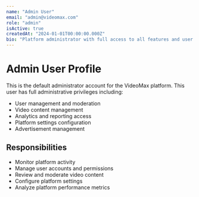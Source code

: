 ```yaml
---
name: "Admin User"
email: "admin@videomax.com"
role: "admin"
isActive: true
createdAt: "2024-01-01T00:00:00.000Z"
bio: "Platform administrator with full access to all features and user management capabilities."
---
```


# Admin User Profile

This is the default administrator account for the VideoMax platform. This user has full administrative privileges including:

- User management and moderation
- Video content management
- Analytics and reporting access
- Platform settings configuration
- Advertisement management

## Responsibilities

- Monitor platform activity
- Manage user accounts and permissions
- Review and moderate video content
- Configure platform settings
- Analyze platform performance metrics